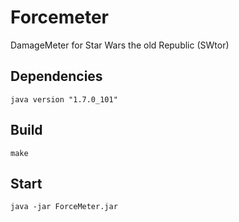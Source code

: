 Forcemeter
==========

DamageMeter for Star Wars the old Republic (SWtor)

Dependencies
------------

    java version "1.7.0_101"

Build
-----

    make

Start
-----

    java -jar ForceMeter.jar
